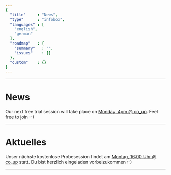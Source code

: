 ```yaml
---
{
  "title"     : "News",
  "type"      : "infobox",
  "languages" : [
    "english",
    "german"
  ],
  "roadmap"   : {
    "summary"   : "",
    "issues"    : []
  },
  "custom"    : {}
}
---
```


---
[](@english)
# News

Our next free trial session will take place on [Monday, 4pm @ co_up](#Calendar). Feel free to join :-)

[//]: # (@TODO - integrate twitter feed later)

---
[](@german)
# Aktuelles

Unser nächste kostenlose Probesession findet am [Montag, 16:00 Uhr @ co_up](#Calendar) statt. Du bist herzlich eingeladen vorbeizukommen :-)

---
